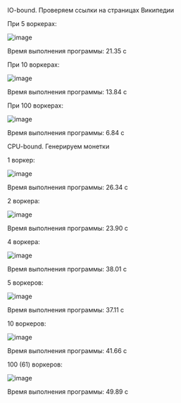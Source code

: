 IO-bound. Проверяем ссылки на страницах Википедии

При 5 воркерах:

![image](https://user-images.githubusercontent.com/50327133/144043805-d1082fb4-040e-4545-9dd4-c90e60ea1fa6.png)

Время выполнения программы: 21.35 с 

При 10 воркерах:

![image](https://user-images.githubusercontent.com/50327133/144043874-ed4fb018-b28d-4a84-b347-dae399e4b91c.png)

Время выполнения программы: 13.84 с 

При 100 воркерах:

![image](https://user-images.githubusercontent.com/50327133/144043935-0ac290cc-d8c5-46a8-8e61-0f9f96fcf09a.png)

Время выполнения программы: 6.84 с




CPU-bound. Генерируем монетки

1 воркер:

![image](https://user-images.githubusercontent.com/50327133/144045075-652e516d-09a5-45b0-abc9-eaaacdeb866f.png)

Время выполнения программы: 26.34 с

2 воркера:

![image](https://user-images.githubusercontent.com/50327133/144045318-65974830-7514-466a-a5f3-8a7c16094444.png)

Время выполнения программы: 23.90 с

4 воркера:

![image](https://user-images.githubusercontent.com/50327133/144045547-f58050d4-4877-4cf8-af10-5a288d1e3c99.png)

Время выполнения программы: 38.01 с

5 воркеров:

![image](https://user-images.githubusercontent.com/50327133/144045742-2b2a893f-858c-4098-a3b0-9d457b9c937e.png)

Время выполнения программы: 37.11 с

10 воркеров:

![image](https://user-images.githubusercontent.com/50327133/144045938-0615138c-5f8f-4c74-89e4-f0922ca43540.png)

Время выполнения программы: 41.66 с

100 (61) воркеров:

![image](https://user-images.githubusercontent.com/50327133/144046196-2a118283-a882-4cc8-a664-738eddd7d5eb.png)

Время выполнения программы: 49.89 с

